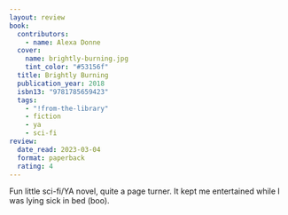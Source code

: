 ```yaml
---
layout: review
book:
  contributors:
    - name: Alexa Donne
  cover:
    name: brightly-burning.jpg
    tint_color: "#53156f"
  title: Brightly Burning
  publication_year: 2018
  isbn13: "9781785659423"
  tags:
    - "!from-the-library"
    - fiction
    - ya
    - sci-fi
review:
  date_read: 2023-03-04
  format: paperback
  rating: 4
---
```


Fun little sci-fi/YA novel, quite a page turner.
It kept me entertained while I was lying sick in bed (boo).

